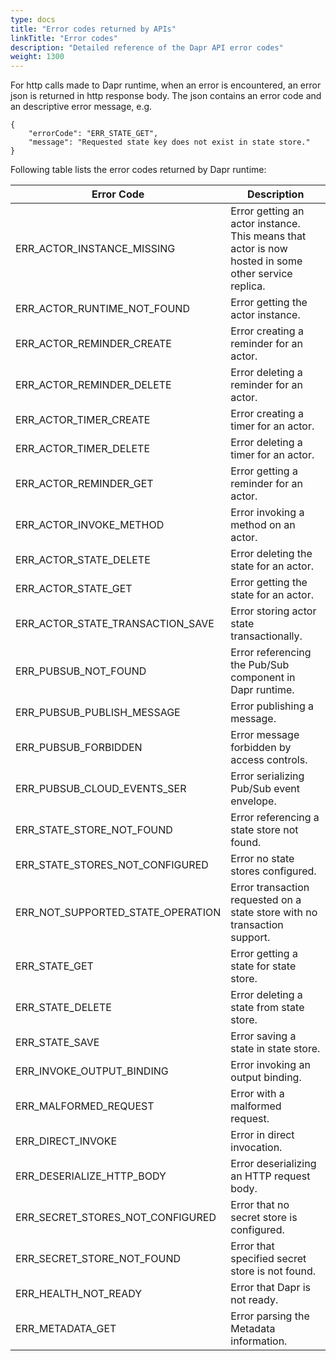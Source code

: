```yaml
---
type: docs
title: "Error codes returned by APIs"
linkTitle: "Error codes"
description: "Detailed reference of the Dapr API error codes"
weight: 1300
---
```


For http calls made to Dapr runtime, when an error is encountered, an error json is returned in http response body. The json contains an error code and an descriptive error message, e.g.
```
{
    "errorCode": "ERR_STATE_GET",
    "message": "Requested state key does not exist in state store."
}
```

Following table lists the error codes returned by Dapr runtime:

| Error Code                        | Description |
|-----------------------------------|-------------|
| ERR_ACTOR_INSTANCE_MISSING        | Error getting an actor instance. This means that actor is now hosted in some other service replica.
| ERR_ACTOR_RUNTIME_NOT_FOUND       | Error getting the actor instance.
| ERR_ACTOR_REMINDER_CREATE         | Error creating a reminder for an actor.
| ERR_ACTOR_REMINDER_DELETE         | Error deleting a reminder for an actor.
| ERR_ACTOR_TIMER_CREATE            | Error creating a timer for an actor.
| ERR_ACTOR_TIMER_DELETE            | Error deleting a timer for an actor.
| ERR_ACTOR_REMINDER_GET            | Error getting a reminder for an actor.
| ERR_ACTOR_INVOKE_METHOD           | Error invoking a method on an actor.
| ERR_ACTOR_STATE_DELETE            | Error deleting the state for an actor.
| ERR_ACTOR_STATE_GET               | Error getting the state for an actor.
| ERR_ACTOR_STATE_TRANSACTION_SAVE  | Error storing actor state transactionally.
| ERR_PUBSUB_NOT_FOUND              | Error referencing the Pub/Sub component in Dapr runtime.
| ERR_PUBSUB_PUBLISH_MESSAGE        | Error publishing a message.
| ERR_PUBSUB_FORBIDDEN              | Error message forbidden by access controls.
| ERR_PUBSUB_CLOUD_EVENTS_SER       | Error serializing Pub/Sub event envelope.
| ERR_STATE_STORE_NOT_FOUND         | Error referencing a state store not found.
| ERR_STATE_STORES_NOT_CONFIGURED   | Error no state stores configured.
| ERR_NOT_SUPPORTED_STATE_OPERATION | Error transaction requested on a state store with no transaction support.
| ERR_STATE_GET                     | Error getting a state for state store.
| ERR_STATE_DELETE                  | Error deleting a state from state store.
| ERR_STATE_SAVE                    | Error saving a state in state store.
| ERR_INVOKE_OUTPUT_BINDING         | Error invoking an output binding.
| ERR_MALFORMED_REQUEST             | Error with a malformed request.
| ERR_DIRECT_INVOKE                 | Error in direct invocation.
| ERR_DESERIALIZE_HTTP_BODY         | Error deserializing an HTTP request body.
| ERR_SECRET_STORES_NOT_CONFIGURED  | Error that no secret store is configured.
| ERR_SECRET_STORE_NOT_FOUND        | Error that specified secret store is not found.
| ERR_HEALTH_NOT_READY              | Error that Dapr is not ready.
| ERR_METADATA_GET                  | Error parsing the Metadata information.
